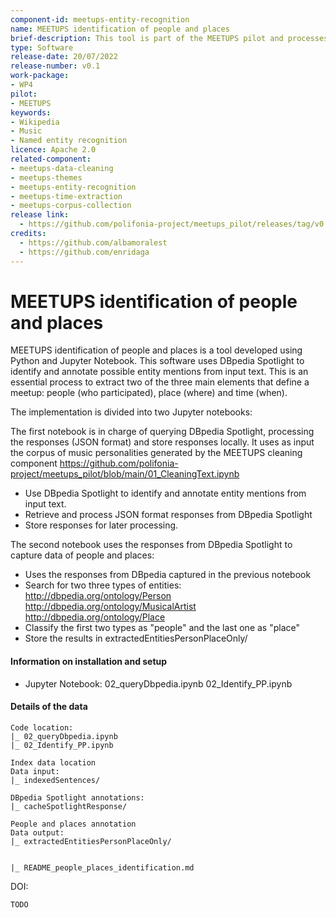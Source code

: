 ```yaml
---
component-id: meetups-entity-recognition
name: MEETUPS identification of people and places
brief-description: This tool is part of the MEETUPS pilot and processes text from music personalities' biographies. It uses DBpedia Spotlight to identify and annotate possible entity mentions from input text. This is an essential process to identify two of the four main elements that define a meetup: people (who participated) and place (where). Along with data of time (when) the meeting happened and the event that took place (what) complete a historical meetup data point.
type: Software
release-date: 20/07/2022
release-number: v0.1
work-package:
- WP4
pilot:
- MEETUPS
keywords:
- Wikipedia
- Music
- Named entity recognition
licence: Apache 2.0
related-component:
- meetups-data-cleaning
- meetups-themes
- meetups-entity-recognition
- meetups-time-extraction
- meetups-corpus-collection
release link:
  - https://github.com/polifonia-project/meetups_pilot/releases/tag/v0.1
credits:
  - https://github.com/albamoralest
  - https://github.com/enridaga
---
```


# MEETUPS identification of people and places

MEETUPS identification of people and places is a tool developed using Python and Jupyter Notebook. This software uses DBpedia Spotlight to identify and annotate possible entity mentions from input text. This is an essential process to extract two of the three main elements that define a meetup: people (who participated), place (where) and time (when).

The implementation is divided into two Jupyter notebooks: 

The first notebook is in charge of querying DBpedia Spotlight, processing the responses (JSON format) and store responses locally.
It uses as input the corpus of music personalities generated by the MEETUPS cleaning component https://github.com/polifonia-project/meetups_pilot/blob/main/01_CleaningText.ipynb

- Use DBpedia Spotlight to identify and annotate entity mentions from input text.
- Retrieve and process JSON format responses from DBpedia Spotlight
- Store responses for later processing.

The second notebook uses the responses from DBpedia Spotlight to capture data of people and places:
- Uses the responses from DBpedia captured in the previous notebook
- Search for two three types of entities:
    http://dbpedia.org/ontology/Person
    http://dbpedia.org/ontology/MusicalArtist
    http://dbpedia.org/ontology/Place
- Classify the first two types as "people" and the last one as "place"
- Store the results in extractedEntitiesPersonPlaceOnly/

#### Information on installation and setup

  - Jupyter Notebook:
    02_queryDbpedia.ipynb
    02_Identify_PP.ipynb

#### Details of the data

    Code location:
    |_ 02_queryDbpedia.ipynb
    |_ 02_Identify_PP.ipynb
    
    Index data location
    Data input:
    |_ indexedSentences/
    
    DBpedia Spotlight annotations:
    |_ cacheSpotlightResponse/        
    
    People and places annotation
    Data output:
    |_ extractedEntitiesPersonPlaceOnly/
    
    
    |_ README_people_places_identification.md
    

DOI:

    TODO